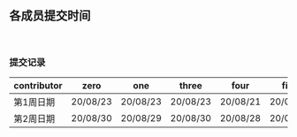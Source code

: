 ## 各成员提交时间

<br>

### 提交记录
|contributor|zero|one|three|four|five|six|seven|eight|nine|
|-|-|-|-|-|-|-|-|-|-|
|第1周日期|20/08/23|20/08/23|20/08/23|20/08/21|20/08/22|20/08/23|20/08/23|20/08/20|20/08/23|
|第2周日期|20/08/30|20/08/29|20/08/30|20/08/28|20/09/01|20/09/01|20/08/30|20/08/30|20/08/30|